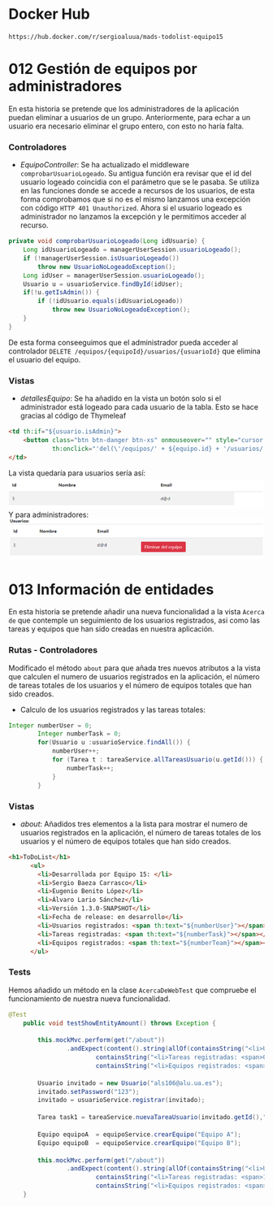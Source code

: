 # Docker Hub
``` 
https://hub.docker.com/r/sergioaluua/mads-todolist-equipo15
```
# 012 Gestión de equipos por administradores
En esta historia se pretende que los administradores de la aplicación puedan eliminar a usuarios de un grupo. Anteriormente, para echar a un usuario era necesario eliminar el grupo entero, con esto no haría falta.
### Controladores
- *EquipoController*: Se ha actualizado el middleware `comprobarUsuarioLogeado`. Su antigua función era revisar que el id del usuario logeado coincidia con el parámetro que se le pasaba. Se utiliza en las funciones donde se accede a recursos de los usuarios, de esta forma comprobamos que si no es el mismo lanzamos una excepción con código `HTTP 401 Unauthorized`. Ahora si el usuario logeado es administrador no lanzamos la excepción y le permitimos acceder al recurso.
```java
private void comprobarUsuarioLogeado(Long idUsuario) {
    Long idUsuarioLogeado = managerUserSession.usuarioLogeado();
    if (!managerUserSession.isUsuarioLogeado())
        throw new UsuarioNoLogeadoException();
    Long idUser = managerUserSession.usuarioLogeado();
    Usuario u = usuarioService.findById(idUser);
    if(!u.getIsAdmin()) {
        if (!idUsuario.equals(idUsuarioLogeado))
            throw new UsuarioNoLogeadoException();
    }
}
```

De esta forma conseeguimos que el administrador pueda acceder al controlador `DELETE /equipos/{equipoId}/usuarios/{usuarioId}` que elimina el usuario del equipo.

### Vistas
- *detallesEquipo*: Se ha añadido en la vista un botón solo si el administrador está logeado para cada usuario de la tabla. Esto se hace gracias al código de Thymeleaf
```html
<td th:if="${usuario.isAdmin}">
    <button class="btn btn-danger btn-xs" onmouseover="" style="cursor: pointer;"
            th:onclick="'del(\'/equipos/' + ${equipo.id} + '/usuarios/' + ${usuarioEquipo.id} + '\')'">Eliminar del equipo</button>
</td>
```

La vista quedaría para usuarios sería así:
![](img/detallesUser.png)
Y para administradores:
![](img/detallesAdmin.png)

# 013 Información de entidades
En esta historia se pretende añadir una nueva funcionalidad a la vista `Acerca de` que contemple un seguimiento de los usuarios registrados, asi como las tareas y equipos que han sido creadas en nuestra aplicación.

### Rutas - Controladores
Modificado el método `about` para que añada tres nuevos atributos a la vista que calculen el numero de usuarios registrados en la aplicación, el número de tareas totales de los usuarios y el número de equipos totales que han sido creados.

- Calculo de los usuarios registrados y las tareas totales:
```java
Integer numberUser = 0;
        Integer numberTask = 0;
        for(Usuario u :usuarioService.findAll()) {
            numberUser++;
            for (Tarea t : tareaService.allTareasUsuario(u.getId())) {
                numberTask++;
            }
        }
```

### Vistas
- *about*: Añadidos tres elementos a la lista para mostrar el numero de usuarios registrados en la aplicación, el número de tareas totales de los usuarios y el número de equipos totales que han sido creados.
```html
<h1>ToDoList</h1>
      <ul>
        <li>Desarrollada por Equipo 15: </li>
        <li>Sergio Baeza Carrasco</li>
        <li>Eugenio Benito López</li>
        <li>Álvaro Lario Sánchez</li>
        <li>Versión 1.3.0-SNAPSHOT</li>
        <li>Fecha de release: en desarrollo</li>
        <li>Usuarios registrados: <span th:text="${numberUser}"></span></li>
        <li>Tareas registradas: <span th:text="${numberTask}"></span></li>
        <li>Equipos registrados: <span th:text="${numberTeam}"></span></li>
      </ul>
```

### Tests
Hemos añadido un método en la clase `AcercaDeWebTest` que compruebe el funcionamiento de nuestra nueva funcionalidad.

```java
@Test
    public void testShowEntityAmount() throws Exception {

        this.mockMvc.perform(get("/about"))
                .andExpect(content().string(allOf(containsString("<li>Usuarios registrados: <span>0</span></li>"),
                        containsString("<li>Tareas registradas: <span>0</span></li>"),
                        containsString("<li>Equipos registrados: <span>0</span></li>"))));

        Usuario invitado = new Usuario("als106@alu.ua.es");
        invitado.setPassword("123");
        invitado = usuarioService.registrar(invitado);

        Tarea task1 = tareaService.nuevaTareaUsuario(invitado.getId(),"Task 1");

        Equipo equipoA  = equipoService.crearEquipo("Equipo A");
        Equipo equipoB  = equipoService.crearEquipo("Equipo B");

        this.mockMvc.perform(get("/about"))
                .andExpect(content().string(allOf(containsString("<li>Usuarios registrados: <span>1</span></li>"),
                        containsString("<li>Tareas registradas: <span>1</span></li>"),
                        containsString("<li>Equipos registrados: <span>2</span></li>"))));
    }
```
